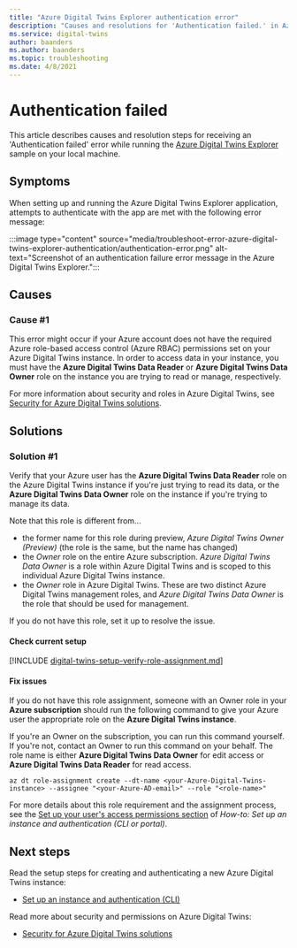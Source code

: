 ```yaml
---
title: "Azure Digital Twins Explorer authentication error"
description: "Causes and resolutions for 'Authentication failed.' in Azure Digital Twins Explorer."
ms.service: digital-twins
author: baanders
ms.author: baanders
ms.topic: troubleshooting
ms.date: 4/8/2021
---
```


# Authentication failed

This article describes causes and resolution steps for receiving an 'Authentication failed' error while running the [Azure Digital Twins Explorer](/samples/azure-samples/digital-twins-explorer/digital-twins-explorer/) sample on your local machine. 

## Symptoms

When setting up and running the Azure Digital Twins Explorer application, attempts to authenticate with the app are met with the following error message:

:::image type="content" source="media/troubleshoot-error-azure-digital-twins-explorer-authentication/authentication-error.png" alt-text="Screenshot of an authentication failure error message in the Azure Digital Twins Explorer.":::

## Causes

### Cause #1

This error might occur if your Azure account does not have the required Azure role-based access control (Azure RBAC) permissions set on your Azure Digital Twins instance. In order to access data in your instance, you must have the **Azure Digital Twins Data Reader** or **Azure Digital Twins Data Owner** role on the instance you are trying to read or manage, respectively. 

For more information about security and roles in Azure Digital Twins, see [Security for Azure Digital Twins solutions](concepts-security.md).

## Solutions

### Solution #1

Verify that your Azure user has the **Azure Digital Twins Data Reader** role on the Azure Digital Twins instance if you're just trying to read its data, or the **Azure Digital Twins Data Owner** role on the instance if you're trying to manage its data.

Note that this role is different from...
* the former name for this role during preview, *Azure Digital Twins Owner (Preview)* (the role is the same, but the name has changed)
* the *Owner* role on the entire Azure subscription. *Azure Digital Twins Data Owner* is a role within Azure Digital Twins and is scoped to this individual Azure Digital Twins instance.
* the *Owner* role in Azure Digital Twins. These are two distinct Azure Digital Twins management roles, and *Azure Digital Twins Data Owner* is the role that should be used for management.

 If you do not have this role, set it up to resolve the issue.

#### Check current setup

[!INCLUDE [digital-twins-setup-verify-role-assignment.md](../../includes/digital-twins-setup-verify-role-assignment.md)]

#### Fix issues 

If you do not have this role assignment, someone with an Owner role in your **Azure subscription** should run the following command to give your Azure user the appropriate role on the **Azure Digital Twins instance**. 

If you're an Owner on the subscription, you can run this command yourself. If you're not, contact an Owner to run this command on your behalf. The role name is either **Azure Digital Twins Data Owner** for edit access or **Azure Digital Twins Data Reader** for read access.

```azurecli-interactive
az dt role-assignment create --dt-name <your-Azure-Digital-Twins-instance> --assignee "<your-Azure-AD-email>" --role "<role-name>"
```

For more details about this role requirement and the assignment process, see the [Set up your user's access permissions section](how-to-set-up-instance-CLI.md#set-up-user-access-permissions) of *How-to: Set up an instance and authentication (CLI or portal)*.

## Next steps

Read the setup steps for creating and authenticating a new Azure Digital Twins instance:
* [Set up an instance and authentication (CLI)](how-to-set-up-instance-cli.md)

Read more about security and permissions on Azure Digital Twins:
* [Security for Azure Digital Twins solutions](concepts-security.md)
